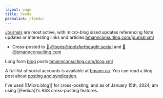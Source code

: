 ```yaml
---
layout: page
title: Feeds
permalink: /feeds/
---
```


<a href="{{ '/journal/' | relative_link }}" class="internal-link">Journals</a> are most active, with micro-blog sized updates referencing Note updates or interesting links and articles <a href="{{ '/journal.xml' | relative_link }}" class="internal-link">bmannconsulting.com/journal.xml</a>
* Cross-posted to <a href="https://toolsforthought.social/@boris" title="🐘 Mastodon account">🐘 @boris@toolsforthought.social</a> and <a href="https://bsky.app/profile/bmannconsulting.com" title="🦋 Bluesky account">🦋 @bmannconsulting.com</a>

Long form <a href="{{ '/blog/' | relative_link }}" class="internal-link">blog</a> posts <a href="{{ '/blog.xml' | relative_link }}" class="internal-link">bmannconsulting.com/blog.xml</a>

A full list of social accounts is available at <a href="https://bmann.ca">bmann.ca</a>. You can read a blog post about <a class="internal-link" href="../blog/2024/01/06/mostly-posse/">posting and syndication</a>.

I've used [[Micro.blog]] for cross-posting, and as of January 15th, 2024, am using [[Fedica]]'s RSS cross-posting features.